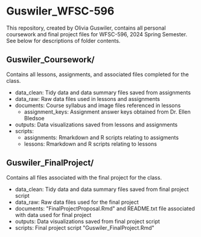 # Guswiler_WFSC-596
This repository, created by Olivia Guswiler, contains all personal coursework and final project files for WFSC-596, 2024 Spring Semester. See below for descriptions of folder contents.

## Guswiler_Coursework/
Contains all lessons, assignments, and associated files completed for the class.
- data_clean: Tidy data and data summary files saved from assignments
- data_raw: Raw data files used in lessons and assignments
- documents: Course syllabus and image files referenced in lessons
  - assignment_keys: Assignment answer keys obtained from Dr. Ellen Bledsoe
- outputs: Data visualizations saved from lessons and assignments
- scripts:
  - assignments: Rmarkdown and R scripts relating to assigments
  - lessons: Rmarkdown and R scripts relating to lessons

## Guswiler_FinalProject/
Contains all files associated with the final project for the class.
- data_clean: Tidy data and data summary files saved from final project script
- data_raw: Raw data files used for the final project
- documents: "FinalProjectProposal.Rmd" and README.txt file associated with data used for final project
- outputs: Data visualizations saved from final project script
- scripts: Final project script "Guswiler_FinalProject.Rmd"
